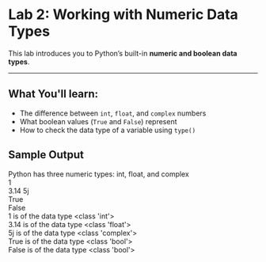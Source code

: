# Lab 2: Working with Numeric Data Types

This lab introduces you to Python’s built-in **numeric and boolean data types**.

---
## What You'll learn:
- The difference between `int`, `float`, and `complex` numbers
- What boolean values (`True` and `False`) represent
- How to check the data type of a variable using `type()`

## Sample Output

Python has three numeric types: int, float, and complex  
1  
3.14
5j  
True  
False  
1 is of the data type <class 'int'>  
3.14 is of the data type <class 'float'>  
5j is of the data type <class 'complex'>  
True is of the data type <class 'bool'>  
False is of the data type <class 'bool'>  